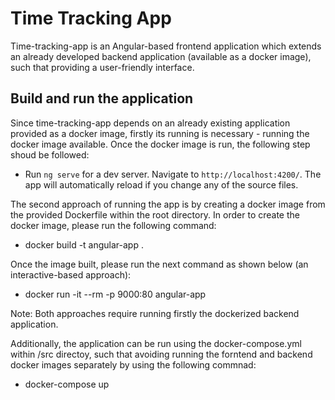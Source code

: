 # Time Tracking App

Time-tracking-app is an Angular-based frontend application which extends an already developed backend application (available as a docker image), such that providing a user-friendly interface. 

## Build and run the application 
Since time-tracking-app depends on an already existing application provided as a docker image, firstly its running is necessary - running the docker image available. Once the docker image is run, the following step shoud be followed:

- Run `ng serve` for a dev server. Navigate to `http://localhost:4200/`. The app will automatically reload if you change any of the source files.

The second approach of running the app is by creating a docker image from the provided Dockerfile within the root directory. In order to create the docker image, please run the following command:

- docker build -t angular-app .

Once the image built, please run the next command as shown below (an interactive-based approach):

- docker run -it --rm -p 9000:80 angular-app 

Note: Both approaches require running firstly the dockerized backend application. 

Additionally, the application can be run using the docker-compose.yml within /src directoy, such that avoiding running the forntend and backend docker images separately by using the following commnad:

- docker-compose up
 
